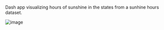 Dash app visualizing hours of sunshine in the states from a sunhine hours dataset. 

![image](https://user-images.githubusercontent.com/73568734/226197426-b0f0760a-2ad3-4855-abe4-fa85769e0eac.png)

